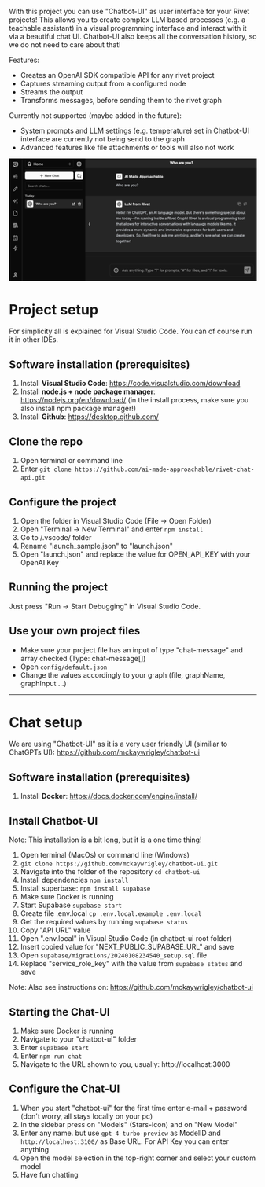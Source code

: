 
With this project you can use "Chatbot-UI" as user interface for your Rivet projects!
This allows you to create complex LLM based processes (e.g. a teachable assistant) in a visual programming interface and interact with it via a beautiful chat UI. Chatbot-UI also keeps all the conversation history, so we do not need to care about that!

Features:
- Creates an OpenAI SDK compatible API for any rivet project
- Captures streaming output from a configured node
- Streams the output
- Transforms messages, before sending them to the rivet graph

Currently not supported (maybe added in the future):
- System prompts and LLM settings (e.g. temperature) set in Chatbot-UI interface are currently not being send to the graph
- Advanced features like file attachments or tools will also not work

![Chat UI for Rivet!](/chat_ui.png "Chat UI for Rivet!")

# Project setup
For simplicity all is explained for Visual Studio Code. You can of course run it in other IDEs.

## Software installation (prerequisites)
1. Install **Visual Studio Code**: https://code.visualstudio.com/download
1. Install **node.js + node package manager**: https://nodejs.org/en/download/ (in the install process, make sure you also install npm package manager!)
1. Install **Github**: https://desktop.github.com/

## Clone the repo
1. Open terminal or command line
1. Enter ```git clone https://github.com/ai-made-approachable/rivet-chat-api.git```

## Configure the project
1. Open the folder in Visual Studio Code (File -> Open Folder)
1. Open "Terminal -> New Terminal" and enter ```npm install```
1. Go to /.vscode/ folder
1. Rename "launch_sample.json" to "launch.json"
1. Open "launch.json" and replace the value for OPEN_API_KEY with your OpenAI Key

## Running the project
Just press "Run -> Start Debugging" in Visual Studio Code.

## Use your own project files
- Make sure your project file has an input of type "chat-message" and array checked (Type: chat-message[])
- Open ```config/default.json```
- Change the values accordingly to your graph (file, graphName, graphInput ...)


---
# Chat setup
We are using "Chatbot-UI" as it is a very user friendly UI (similiar to ChatGPTs UI): https://github.com/mckaywrigley/chatbot-ui

## Software installation (prerequisites)
1. Install **Docker**: https://docs.docker.com/engine/install/

## Install Chatbot-UI
Note: This installation is a bit long, but it is a one time thing!

1. Open terminal (MacOs) or command line (Windows)
1. ```git clone https://github.com/mckaywrigley/chatbot-ui.git```
1. Navigate into the folder of the repository ```cd chatbot-ui```
1. Install dependencies ```npm install```
1. Install superbase: ```npm install supabase```
1. Make sure Docker is running
1. Start Supabase ```supabase start```
1. Create file .env.local ```cp .env.local.example .env.local```
1. Get the required values by running ```supabase status```
1. Copy "API URL" value
1. Open ".env.local" in Visual Studio Code (in chatbot-ui root folder)
1. Insert copied value for "NEXT_PUBLIC_SUPABASE_URL" and save
1. Open ```supabase/migrations/20240108234540_setup.sql``` file
1. Replace "service_role_key" with the value from ```supabase status``` and save

Note: Also see instructions on: https://github.com/mckaywrigley/chatbot-ui

## Starting the Chat-UI
1. Make sure Docker is running
1. Navigate to your "chatbot-ui" folder
1. Enter ```supabase start```
1. Enter ```npm run chat```
1. Navigate to the URL shown to you, usually: http://localhost:3000

## Configure the Chat-UI
1. When you start "chatbot-ui" for the first time enter e-mail + password (don't worry, all stays locally on your pc)
1. In the sidebar press on "Models" (Stars-Icon) and on "New Model"
1. Enter any name. but use ```gpt-4-turbo-preview``` as ModelID and ```http://localhost:3100/``` as Base URL. For API Key you can enter anything
1. Open the model selection in the top-right corner and select your custom model
1. Have fun chatting
